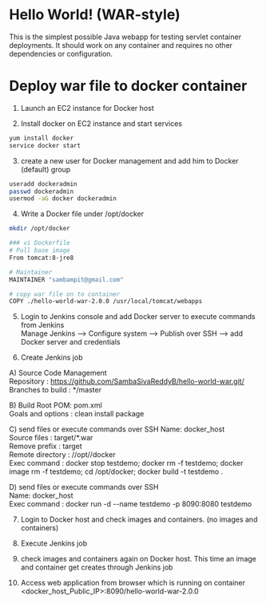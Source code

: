 Hello World! (WAR-style)
===============

This is the simplest possible Java webapp for testing servlet container deployments.  It should work on any container and requires no other dependencies or configuration.


Deploy war file to docker container
===================================

1. Launch an EC2 instance for Docker host

2. Install docker on EC2 instance and start services 
  ```sh 
  yum install docker
  service docker start
  ```

3. create a new user for Docker management and add him to Docker (default) group
```sh
useradd dockeradmin
passwd dockeradmin
usermod -aG docker dockeradmin
```

4. Write a Docker file under /opt/docker

```sh
mkdir /opt/docker

### vi Dockerfile
# Pull base image 
From tomcat:8-jre8 

# Maintainer
MAINTAINER "sambampit@gmail.com" 

# copy war file on to container 
COPY ./hello-world-war-2.0.0 /usr/local/tomcat/webapps
```

5. Login to Jenkins console and add Docker server to execute commands from Jenkins  
Manage Jenkins --> Configure system -->  Publish over SSH --> add Docker server and credentials

6. Create Jenkins job 

A) Source Code Management  
 Repository : https://github.com/SambaSivaReddyB/hello-world-war.git/ 
 Branches to build : */master  

B) Build
 Root POM: pom.xml  
 Goals and options : clean install package  
 
C) send files or execute commands over SSH
 Name: docker_host  
 Source files	: target/*.war  
 Remove prefix	: target  
 Remote directory	: //opt//docker  
 Exec command	: docker stop testdemo; docker rm -f testdemo; docker image rm -f testdemo; cd /opt/docker; docker build -t testdemo .  

D) send files or execute commands over SSH  
  Name: docker_host  
  Exec command	: docker run -d --name testdemo -p 8090:8080 testdemo  

7. Login to Docker host and check images and containers. (no images and containers)

8. Execute Jenkins job

9. check images and containers again on Docker host. This time an image and container get creates through Jenkins job

10. Access web application from browser which is running on container
<docker_host_Public_IP>:8090/hello-world-war-2.0.0
